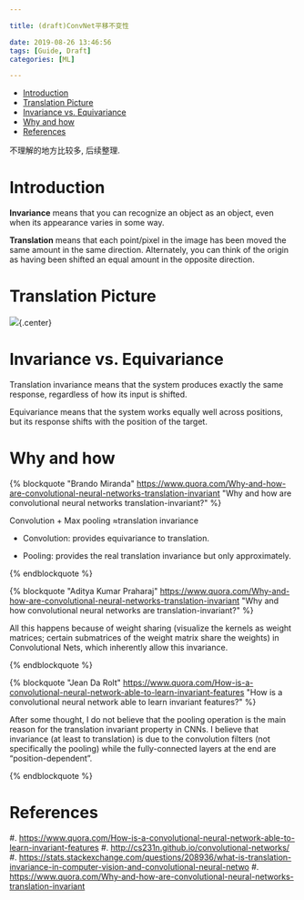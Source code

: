 ```yaml
---

title: (draft)ConvNet平移不变性

date: 2019-08-26 13:46:56
tags: [Guide, Draft]
categories: [ML]

---
```


<!-- vim-markdown-toc GFM -->

* [Introduction](#introduction)
* [Translation Picture](#translation-picture)
* [Invariance vs. Equivariance](#invariance-vs-equivariance)
* [Why and how](#why-and-how)
* [References](#references)

<!-- vim-markdown-toc -->

<!-- more -->

不理解的地方比较多, 后续整理.

# Introduction

**Invariance** means that you can recognize an object as an object, even when its appearance varies in some way.

**Translation** means that each point/pixel in the image has been moved the same amount in the same
direction. Alternately, you can think of the origin as having been shifted an equal amount in the opposite
direction.

# Translation Picture

![](https://raw.githubusercontent.com/qrsforever/assets_blog_post/master/ML/Guide/cnn_translation_invariance_1.png){.center}

# Invariance vs. Equivariance

Translation invariance means that the system produces exactly the same response, regardless of how its input is shifted.

Equivariance means that the system works equally well across positions, but its response shifts with the position of the target.

# Why and how

{% blockquote "Brando Miranda" https://www.quora.com/Why-and-how-are-convolutional-neural-networks-translation-invariant "Why and how are convolutional neural networks translation-invariant?" %}

Convolution + Max pooling $\approx$translation invariance

- Convolution: provides equivariance to translation.

- Pooling: provides the real translation invariance but only approximately.

{% endblockquote %}

{% blockquote "Aditya Kumar Praharaj" https://www.quora.com/Why-and-how-are-convolutional-neural-networks-translation-invariant "Why and how convolutional neural networks are translation-invariant?" %}

All this happens because of weight sharing (visualize the kernels as weight matrices; certain submatrices
of the weight matrix share the weights) in Convolutional Nets, which inherently allow this invariance.

{% endblockquote %}

{% blockquote  "Jean Da Rolt" https://www.quora.com/How-is-a-convolutional-neural-network-able-to-learn-invariant-features "How is a convolutional neural network able to learn invariant features?" %}

After some thought, I do not believe that the pooling operation is the main reason for the translation
invariant property in CNNs. I believe that invariance (at least to translation) is due to the convolution
filters (not specifically the pooling) while the fully-connected layers at the end are “position-dependent”.

{% endblockquote %}

# References

#. <https://www.quora.com/How-is-a-convolutional-neural-network-able-to-learn-invariant-features>
#. <http://cs231n.github.io/convolutional-networks/>
#. <https://stats.stackexchange.com/questions/208936/what-is-translation-invariance-in-computer-vision-and-convolutional-neural-netwo>
#. <https://www.quora.com/Why-and-how-are-convolutional-neural-networks-translation-invariant>
